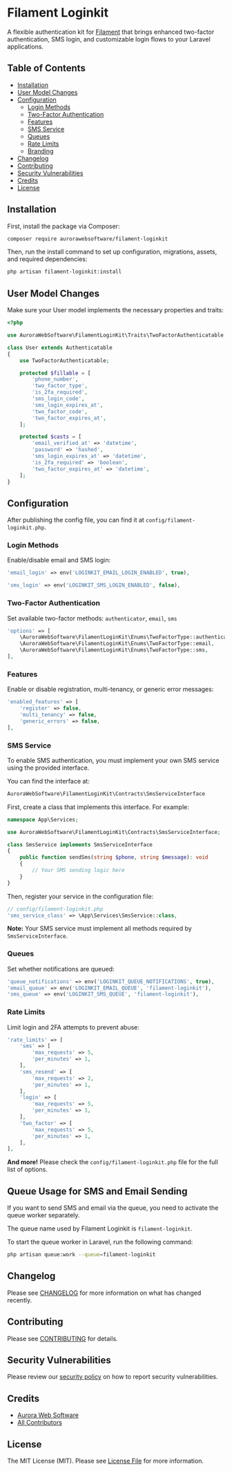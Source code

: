 # Filament Loginkit

A flexible authentication kit for [Filament](https://filamentphp.com/) that brings enhanced two-factor authentication, SMS login, and customizable login flows to your Laravel applications.

## Table of Contents

- [Installation](#installation)
- [User Model Changes](#user-model-changes)
- [Configuration](#configuration)
    - [Login Methods](#login-methods)
    - [Two-Factor Authentication](#two-factor-authentication)
    - [Features](#features)
    - [SMS Service](#sms-service)
    - [Queues](#queues) 
    - [Rate Limits](#rate-limits)
    - [Branding](#branding)
- [Changelog](#changelog)
- [Contributing](#contributing)
- [Security Vulnerabilities](#security-vulnerabilities)
- [Credits](#credits)
- [License](#license)

## Installation

First, install the package via Composer:

```bash
composer require aurorawebsoftware/filament-loginkit
```

Then, run the install command to set up configuration, migrations, assets, and required dependencies:

```bash
php artisan filament-loginkit:install
```

## User Model Changes

Make sure your User model implements the necessary properties and traits:

```php
<?php

use AuroraWebSoftware\FilamentLoginKit\Traits\TwoFactorAuthenticatable;

class User extends Authenticatable
{
    use TwoFactorAuthenticatable;

    protected $fillable = [
        'phone_number',
        'two_factor_type',
        'is_2fa_required',
        'sms_login_code',
        'sms_login_expires_at',
        'two_factor_code',
        'two_factor_expires_at',
    ];

    protected $casts = [
        'email_verified_at' => 'datetime',
        'password' => 'hashed',
        'sms_login_expires_at' => 'datetime',
        'is_2fa_required' => 'boolean',
        'two_factor_expires_at' => 'datetime',
    ];
}
```

## Configuration

After publishing the config file, you can find it at `config/filament-loginkit.php`.

### Login Methods

Enable/disable email and SMS login:

```php
'email_login' => env('LOGINKIT_EMAIL_LOGIN_ENABLED', true),

'sms_login' => env('LOGINKIT_SMS_LOGIN_ENABLED', false),
```

### Two-Factor Authentication

Set available two-factor methods: `authenticator`, `email`, `sms`

```php
'options' => [
    \AuroraWebSoftware\FilamentLoginKit\Enums\TwoFactorType::authenticator,
    \AuroraWebSoftware\FilamentLoginKit\Enums\TwoFactorType::email,
    \AuroraWebSoftware\FilamentLoginKit\Enums\TwoFactorType::sms,
],
```

### Features

Enable or disable registration, multi-tenancy, or generic error messages:

```php
'enabled_features' => [
    'register' => false,
    'multi_tenancy' => false,
    'generic_errors' => false,
],
```

### SMS Service

To enable SMS authentication, you must implement your own SMS service using the provided interface.

You can find the interface at:

```php
AuroraWebSoftware\FilamentLoginKit\Contracts\SmsServiceInterface
```

First, create a class that implements this interface. For example:

```php
namespace App\Services;

use AuroraWebSoftware\FilamentLoginKit\Contracts\SmsServiceInterface;

class SmsService implements SmsServiceInterface
{
    public function sendSms(string $phone, string $message): void
    {
        // Your SMS sending logic here
    }
}
```

Then, register your service in the configuration file:

```php
// config/filament-loginkit.php
'sms_service_class' => \App\Services\SmsService::class,
```

**Note:** Your SMS service must implement all methods required by `SmsServiceInterface`.


### Queues

Set whether notifications are queued:

```php
'queue_notifications' => env('LOGINKIT_QUEUE_NOTIFICATIONS', true),
'email_queue' => env('LOGINKIT_EMAIL_QUEUE', 'filament-loginkit'),
'sms_queue' => env('LOGINKIT_SMS_QUEUE', 'filament-loginkit'),
```

### Rate Limits

Limit login and 2FA attempts to prevent abuse:

```php
'rate_limits' => [
    'sms' => [
        'max_requests' => 5,
        'per_minutes' => 1,
    ],
    'sms_resend' => [
        'max_requests' => 2,
        'per_minutes' => 1,
    ],
    'login' => [
        'max_requests' => 5,
        'per_minutes' => 1,
    ],
    'two_factor' => [
        'max_requests' => 5,
        'per_minutes' => 1,
    ],
],
```

**And more!** Please check the `config/filament-loginkit.php` file for the full list of options.

## Queue Usage for SMS and Email Sending

If you want to send SMS and email via the queue, you need to activate the queue worker separately.

The queue name used by Filament Loginkit is `filament-loginkit`.

To start the queue worker in Laravel, run the following command:

```bash
php artisan queue:work --queue=filament-loginkit
```


## Changelog

Please see [CHANGELOG](CHANGELOG.md) for more information on what has changed recently.

## Contributing

Please see [CONTRIBUTING](CONTRIBUTING.md) for details.

## Security Vulnerabilities

Please review our [security policy](SECURITY.md) on how to report security vulnerabilities.

## Credits

- [Aurora Web Software](https://github.com/aurorawebsoftware)
- [All Contributors](../../contributors)

## License

The MIT License (MIT). Please see [License File](LICENSE.md) for more information.
